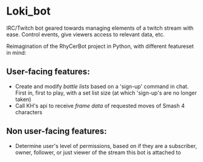 # Loki_bot
IRC/Twitch bot geared towards managing elements of a twitch stream with ease. Control events, give viewers access to relevant data, etc.

Reimagination of the RhyCerBot project in Python, with different featureset in mind:

## User-facing features:
- Create and modify *battle lists* based on a 'sign-up' command in chat. First in, first to play, with a set list size (at which 'sign-up's are no longer taken)
- Call KH's api to receive *frame data* of requested moves of Smash 4 characters

## Non user-facing features:
- Determine user's level of permissions, based on if they are a subscriber, owner, follower, or just viewer of the stream this bot is attached to
